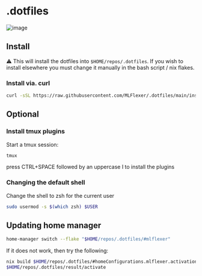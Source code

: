 # .dotfiles
![image](https://github.com/MLFlexer/.dotfiles/assets/75012728/fd9cf962-7231-42bd-827e-3b711603badd)


## Install
⚠️ This will install the dotfiles into `$HOME/repos/.dotfiles`. If you wish to install elsewhere you must change it manually in the bash script / nix flakes.
### Install via. curl
```bash
curl -sSL https://raw.githubusercontent.com/MLFlexer/.dotfiles/main/install.sh | bash
```

## Optional
### Install tmux plugins
Start a tmux session:
```bash
tmux
```
press CTRL+SPACE followed by an uppercase I to install the plugins

### Changing the default shell
Change the shell to zsh for the current user
```bash
sudo usermod -s $(which zsh) $USER
```

## Updating home manager
```bash
home-manager switch --flake "$HOME/repos/.dotfiles/#mlflexer"
```
If it does not work, then try the following:
```bash
nix build $HOME/repos/.dotfiles/#homeConfigurations.mlflexer.activationPackage
$HOME/repos/.dotfiles/result/activate
```
